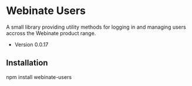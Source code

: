Webinate Users
===============

A small library providing utility methods for logging in and managing users accross the Webinate product range.

* Version 0.0.17

## Installation

  npm install webinate-users